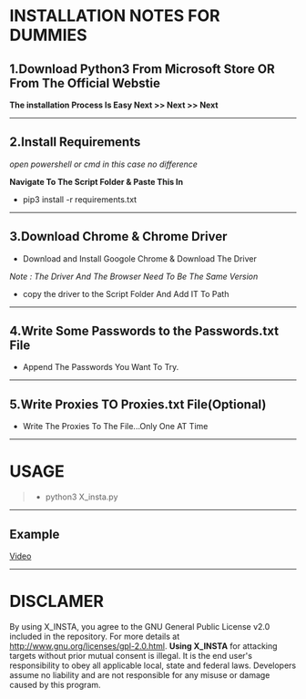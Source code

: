 
# INSTALLATION NOTES FOR DUMMIES


## 1.Download Python3 From Microsoft Store OR From The Official Webstie  

**The installation Process Is Easy Next >> Next >> Next**

---

## 2.Install Requirements

*open powershell or cmd in this case no difference*

**Navigate To The Script Folder & Paste This In**  

- pip3 install -r requirements.txt

---

## 3.Download Chrome & Chrome Driver

- Download and Install Googole Chrome & Download The Driver

*Note : The Driver And The Browser Need To Be The Same Version*

- copy the driver to the Script Folder And Add IT To Path


---


## 4.Write Some Passwords to the Passwords.txt File 

- Append The Passwords You Want To Try.
 
--- 

## 5.Write Proxies TO Proxies.txt File(Optional)

- Write The Proxies To The File...Only One AT Time

---

# USAGE


> - python3 X_insta.py


---
## Example

[Video](https://streamable.com/3cboed)

---

# DISCLAMER 

By using X_INSTA, you agree to the GNU General Public License v2.0 included in the repository. For more details at http://www.gnu.org/licenses/gpl-2.0.html. **Using X_INSTA**  for attacking targets without prior mutual consent is illegal. It is the end user's responsibility to obey all applicable local, state and federal laws. Developers assume no liability and are not responsible for any misuse or damage caused by this program.
